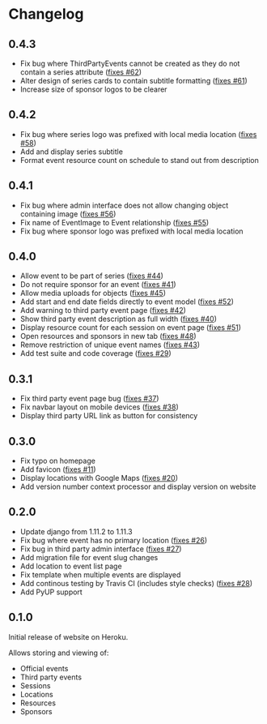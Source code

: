# Changelog

## 0.4.3

- Fix bug where ThirdPartyEvents cannot be created as they do not contain a series attribute ([fixes #62](https://github.com/uccser/cs4teachers/issues/62))
- Alter design of series cards to contain subtitle formatting ([fixes #61](https://github.com/uccser/cs4teachers/issues/61))
- Increase size of sponsor logos to be clearer

## 0.4.2

- Fix bug where series logo was prefixed with local media location ([fixes #58](https://github.com/uccser/cs4teachers/issues/58))
- Add and display series subtitle
- Format event resource count on schedule to stand out from description

## 0.4.1

- Fix bug where admin interface does not allow changing object containing image ([fixes #56](https://github.com/uccser/cs4teachers/issues/56))
- Fix name of EventImage to Event relationship ([fixes #55](https://github.com/uccser/cs4teachers/issues/55))
- Fix bug where sponsor logo was prefixed with local media location

## 0.4.0

- Allow event to be part of series ([fixes #44](https://github.com/uccser/cs4teachers/issues/44))
- Do not require sponsor for an event ([fixes #41](https://github.com/uccser/cs4teachers/issues/41))
- Allow media uploads for objects ([fixes #45](https://github.com/uccser/cs4teachers/issues/45))
- Add start and end date fields directly to event model ([fixes #52](https://github.com/uccser/cs4teachers/issues/52))
- Add warning to third party event page ([fixes #42](https://github.com/uccser/cs4teachers/issues/42))
- Show third party event description as full width ([fixes #40](https://github.com/uccser/cs4teachers/issues/40))
- Display resource count for each session on event page ([fixes #51](https://github.com/uccser/cs4teachers/issues/51))
- Open resources and sponsors in new tab ([fixes #48](https://github.com/uccser/cs4teachers/issues/48))
- Remove restriction of unique event names ([fixes #43](https://github.com/uccser/cs4teachers/issues/43))
- Add test suite and code coverage ([fixes #29](https://github.com/uccser/cs4teachers/issues/29))

## 0.3.1

- Fix third party event page bug ([fixes #37](https://github.com/uccser/cs4teachers/issues/37))
- Fix navbar layout on mobile devices ([fixes #38](https://github.com/uccser/cs4teachers/issues/38))
- Display third party URL link as button for consistency

## 0.3.0

- Fix typo on homepage
- Add favicon ([fixes #11](https://github.com/uccser/cs4teachers/issues/11))
- Display locations with Google Maps ([fixes #20](https://github.com/uccser/cs4teachers/issues/20))
- Add version number context processor and display version on website

## 0.2.0

- Update django from 1.11.2 to 1.11.3
- Fix bug where event has no primary location ([fixes #26](https://github.com/uccser/cs4teachers/issues/26))
- Fix bug in third party admin interface ([fixes #27](https://github.com/uccser/cs4teachers/issues/27))
- Add migration file for event slug changes
- Add location to event list page
- Fix template when multiple events are displayed
- Add continous testing by Travis CI (includes style checks) ([fixes #28](https://github.com/uccser/cs4teachers/issues/28))
- Add PyUP support

## 0.1.0

Initial release of website on Heroku.

Allows storing and viewing of:

- Official events
- Third party events
- Sessions
- Locations
- Resources
- Sponsors
